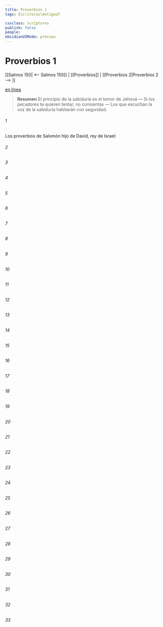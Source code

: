 ```yaml
---
title: Proverbios 1
tags: Escrituras\AntiguoT

cssclass: scriptures
publish: false
people:
obsidianUIMode: preview
---
```


# Proverbios 1
[[Salmos 150| <-- Salmos 150]] | [[Proverbios]] | [[Proverbios 2|Proverbios 2 --> ]]

[en línea](https://churchofjesuschrist.org/study/scriptures/ot/prov/1?lang=spa)

> __Resumen__
El principio de la sabiduría es el temor de Jehová — Si los pecadores te quieren tentar, no consientas — Los que escuchan la voz de la sabiduría habitarán con seguridad.

###### 1 
Los proverbios de Salomón hijo de David, rey de Israel:

###### 2 


###### 3 


###### 4 


###### 5 


###### 6 


###### 7 


###### 8 


###### 9 


###### 10 


###### 11 


###### 12 


###### 13 


###### 14 


###### 15 


###### 16 


###### 17 


###### 18 


###### 19 


###### 20 


###### 21 


###### 22 


###### 23 


###### 24 


###### 25 


###### 26 


###### 27 


###### 28 


###### 29 


###### 30 


###### 31 


###### 32 


###### 33 



